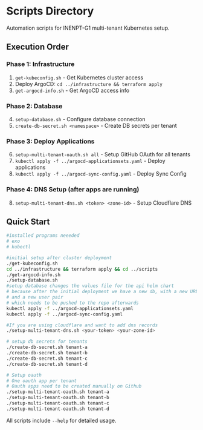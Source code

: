 # Scripts Directory

Automation scripts for INENPT-G1 multi-tenant Kubernetes setup.

## Execution Order

### Phase 1: Infrastructure

1. `get-kubeconfig.sh` - Get Kubernetes cluster access
2. Deploy ArgoCD: `cd ../infrastructure && terraform apply`
3. `get-argocd-info.sh` - Get ArgoCD access info

### Phase 2: Database

4. `setup-database.sh` - Configure database connection
5. `create-db-secret.sh <namespace>` - Create DB secrets per tenant

### Phase 3: Deploy Applications

6. `setup-multi-tenant-oauth.sh all` - Setup GitHub OAuth for all tenants
7. `kubectl apply -f ../argocd-applicationsets.yaml` - Deploy applications
8. `kubectl apply -f ../argocd-sync-config.yaml` - Deploy Sync Config

### Phase 4: DNS Setup (after apps are running)

8. `setup-multi-tenant-dns.sh <token> <zone-id>` - Setup Cloudflare DNS

## Quick Start

```bash
#installed programs neeeded
# exo
# kubectl

#initial setup after cluster deployment
./get-kubeconfig.sh
cd ../infrastructure && terraform apply && cd ../scripts
./get-argocd-info.sh
./setup-database.sh
#setup database changes the values file for the api helm chart
# because after the initial deployment we have a new db, with a new URL
# and a new user pair
# which needs to be pushed to the repo afterwards
kubectl apply -f ../argocd-applicationsets.yaml
kubectl apply -f ../argocd-sync-config.yaml

#If you are using cloudflare and want to add dns records
./setup-multi-tenant-dns.sh <your-token> <your-zone-id>

# setup db secrets for tenants
./create-db-secret.sh tenant-a
./create-db-secret.sh tenant-b
./create-db-secret.sh tenant-c
./create-db-secret.sh tenant-d

# Setup oauth
# One oauth app per tenant
# Oauth apps need to be created manually on Github
./setup-multi-tenant-oauth.sh tenant-a
./setup-multi-tenant-oauth.sh tenant-b
./setup-multi-tenant-oauth.sh tenant-c
./setup-multi-tenant-oauth.sh tenant-d

```

All scripts include `--help` for detailed usage.
